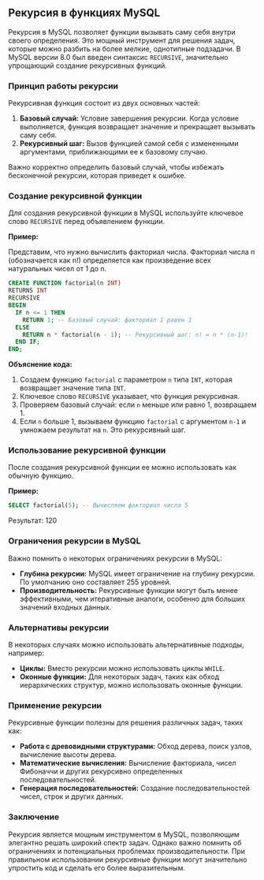 ## Рекурсия в функциях MySQL

Рекурсия в MySQL позволяет функции вызывать саму себя внутри своего определения.  Это мощный инструмент для решения задач, которые можно разбить на более мелкие, однотипные подзадачи. В MySQL версии 8.0 был введен синтаксис `RECURSIVE`, значительно упрощающий создание рекурсивных функций.

### Принцип работы рекурсии

Рекурсивная функция состоит из двух основных частей:

1. **Базовый случай:** Условие завершения рекурсии. Когда условие выполняется, функция возвращает значение и прекращает вызывать саму себя.
2. **Рекурсивный шаг:** Вызов функцией самой себя с измененными аргументами, приближающими ее к базовому случаю.

Важно корректно определить базовый случай, чтобы избежать бесконечной рекурсии, которая приведет к ошибке.

### Создание рекурсивной функции

Для создания рекурсивной функции в MySQL используйте ключевое слово `RECURSIVE` перед объявлением функции.

**Пример:**

Представим, что нужно вычислить факториал числа. Факториал числа n (обозначается как n!) определяется как произведение всех натуральных чисел от 1 до n.

```sql
CREATE FUNCTION factorial(n INT)
RETURNS INT
RECURSIVE
BEGIN
  IF n <= 1 THEN
    RETURN 1; -- Базовый случай: факториал 1 равен 1
  ELSE
    RETURN n * factorial(n - 1); -- Рекурсивный шаг: n! = n * (n-1)!
  END IF;
END;
```

**Объяснение кода:**

1. Создаем функцию `factorial` с параметром `n` типа `INT`, которая возвращает значение типа `INT`.
2. Ключевое слово `RECURSIVE` указывает, что функция рекурсивная.
3. Проверяем базовый случай: если `n` меньше или равно 1, возвращаем 1.
4. Если `n` больше 1, вызываем функцию `factorial` с аргументом `n-1` и умножаем результат на `n`. Это рекурсивный шаг.

### Использование рекурсивной функции

После создания рекурсивной функции ее можно использовать как обычную функцию.

**Пример:**

```sql
SELECT factorial(5); -- Вычисляем факториал числа 5
```

Результат: 120

### Ограничения рекурсии в MySQL

Важно помнить о некоторых ограничениях рекурсии в MySQL:

- **Глубина рекурсии:** MySQL имеет ограничение на глубину рекурсии. По умолчанию оно составляет 255 уровней. 
- **Производительность:** Рекурсивные функции могут быть менее эффективными, чем итеративные аналоги, особенно для больших значений входных данных.

### Альтернативы рекурсии

В некоторых случаях можно использовать альтернативные подходы, например:

- **Циклы:**  Вместо рекурсии можно использовать циклы `WHILE`.
- **Оконные функции:** Для некоторых задач, таких как обход иерархических структур, можно использовать оконные функции.

### Применение рекурсии

Рекурсивные функции полезны для решения различных задач, таких как:

- **Работа с древовидными структурами:** Обход дерева, поиск узлов, вычисление высоты дерева.
- **Математические вычисления:**  Вычисление факториала, чисел Фибоначчи и других рекурсивно определенных последовательностей.
- **Генерация последовательностей:**  Создание последовательностей чисел, строк и других данных.

### Заключение

Рекурсия является мощным инструментом в MySQL, позволяющим элегантно решать широкий спектр задач. Однако важно помнить об ограничениях и потенциальных проблемах производительности. При правильном использовании рекурсивные функции могут значительно упростить код и сделать его более выразительным.
